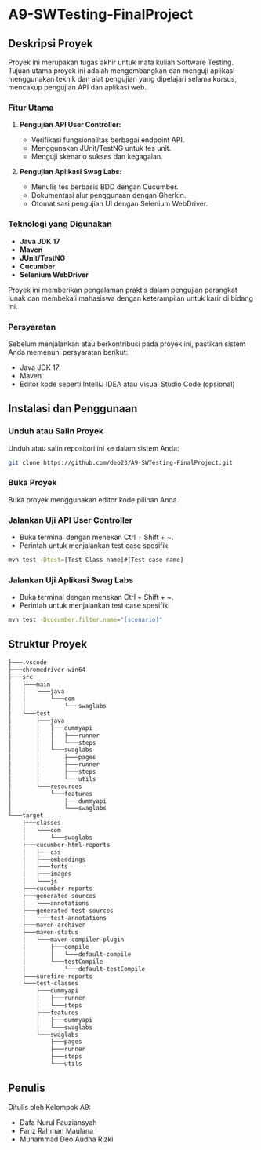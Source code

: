 # A9-SWTesting-FinalProject

## Deskripsi Proyek

Proyek ini merupakan tugas akhir untuk mata kuliah Software Testing. Tujuan utama proyek ini adalah mengembangkan dan menguji aplikasi menggunakan teknik dan alat pengujian yang dipelajari selama kursus, mencakup pengujian API dan aplikasi web.

### Fitur Utama

1. **Pengujian API User Controller:**
    - Verifikasi fungsionalitas berbagai endpoint API.
    - Menggunakan JUnit/TestNG untuk tes unit.
    - Menguji skenario sukses dan kegagalan.

2. **Pengujian Aplikasi Swag Labs:**
    - Menulis tes berbasis BDD dengan Cucumber.
    - Dokumentasi alur penggunaan dengan Gherkin.
    - Otomatisasi pengujian UI dengan Selenium WebDriver.

### Teknologi yang Digunakan

- **Java JDK 17**
- **Maven**
- **JUnit/TestNG**
- **Cucumber**
- **Selenium WebDriver**

Proyek ini memberikan pengalaman praktis dalam pengujian perangkat lunak dan membekali mahasiswa dengan keterampilan untuk karir di bidang ini.

### Persyaratan

Sebelum menjalankan atau berkontribusi pada proyek ini, pastikan sistem Anda memenuhi persyaratan berikut:

- Java JDK 17
- Maven
- Editor kode seperti IntelliJ IDEA atau Visual Studio Code (opsional)

## Instalasi dan Penggunaan

### Unduh atau Salin Proyek

Unduh atau salin repositori ini ke dalam sistem Anda:

```bash
git clone https://github.com/deo23/A9-SWTesting-FinalProject.git
```
### Buka Proyek

Buka proyek menggunakan editor kode pilihan Anda.

### Jalankan Uji API User Controller

- Buka terminal dengan menekan Ctrl + Shift + ~.
- Perintah untuk menjalankan test case spesifik
  
```bash
mvn test -Dtest=[Test Class name]#[Test case name]
```
### Jalankan Uji Aplikasi Swag Labs

- Buka terminal dengan menekan Ctrl + Shift + ~.
- Perintah untuk menjalankan test case spesifik:

```bash
mvn test -Dcucumber.filter.name="[scenario]"
```
## Struktur Proyek
```bash
├───.vscode
├───chromedriver-win64
├───src
│   ├───main
│   │   └───java
│   │       └───com
│   │           └───swaglabs
│   └───test
│       ├───java
│       │   ├───dummyapi
│       │   │   ├───runner
│       │   │   └───steps
│       │   └───swaglabs
│       │       ├───pages
│       │       ├───runner
│       │       ├───steps
│       │       └───utils
│       └───resources
│           └───features
│               ├───dummyapi
│               └───swaglabs
└───target
    ├───classes
    │   └───com
    │       └───swaglabs
    ├───cucumber-html-reports
    │   ├───css
    │   ├───embeddings
    │   ├───fonts
    │   ├───images
    │   └───js
    ├───cucumber-reports
    ├───generated-sources
    │   └───annotations
    ├───generated-test-sources
    │   └───test-annotations
    ├───maven-archiver
    ├───maven-status
    │   └───maven-compiler-plugin
    │       ├───compile
    │       │   └───default-compile
    │       └───testCompile
    │           └───default-testCompile
    ├───surefire-reports
    └───test-classes
        ├───dummyapi
        │   ├───runner
        │   └───steps
        ├───features
        │   ├───dummyapi
        │   └───swaglabs
        └───swaglabs
            ├───pages
            ├───runner
            ├───steps
            └───utils
```

## Penulis

Ditulis oleh Kelompok A9:

- Dafa Nurul Fauziansyah
- Fariz Rahman Maulana
- Muhammad Deo Audha Rizki

